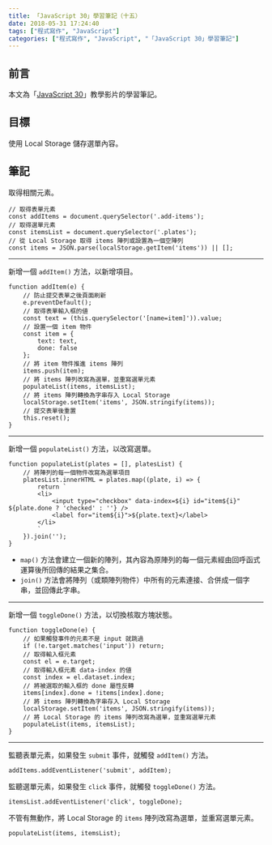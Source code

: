 ```yaml
---
title: 「JavaScript 30」學習筆記（十五）
date: 2018-05-31 17:24:40
tags: ["程式寫作", "JavaScript"]
categories: ["程式寫作", "JavaScript", "「JavaScript 30」學習筆記"]
---
```


## 前言
本文為「[JavaScript 30](https://javascript30.com/)」教學影片的學習筆記。

## 目標
使用 Local Storage 儲存選單內容。

## 筆記
取得相關元素。
```JS
// 取得表單元素
const addItems = document.querySelector('.add-items');
// 取得選單元素
const itemsList = document.querySelector('.plates');
// 從 Local Storage 取得 items 陣列或設置為一個空陣列
const items = JSON.parse(localStorage.getItem('items')) || [];
```
---
新增一個 `addItem()` 方法，以新增項目。
```JS
function addItem(e) {
    // 防止提交表單之後頁面刷新
    e.preventDefault();
    // 取得表單輸入框的値
    const text = (this.querySelector('[name=item]')).value;
    // 設置一個 item 物件
    const item = {
        text: text,
        done: false
    };
    // 將 item 物件推進 items 陣列
    items.push(item);
    // 將 items 陣列改寫為選單，並重寫選單元素
    populateList(items, itemsList);
    // 將 items 陣列轉換為字串存入 Local Storage
    localStorage.setItem('items', JSON.stringify(items));
    // 提交表單後重置
    this.reset();
}
```
---
新增一個 `populateList()` 方法，以改寫選單。
```JS
function populateList(plates = [], platesList) {
    // 將陣列的每一個物件改寫為選單項目
    platesList.innerHTML = plates.map((plate, i) => {
        return `
        <li>
            <input type="checkbox" data-index=${i} id="item${i}" ${plate.done ? 'checked' : ''} />
            <label for="item${i}">${plate.text}</label>
        </li>
        `
    }).join('');
}
```
- `map()` 方法會建立一個新的陣列，其內容為原陣列的每一個元素經由回呼函式運算後所回傳的結果之集合。
- `join()` 方法會將陣列（或類陣列物件）中所有的元素連接、合併成一個字串，並回傳此字串。
---
新增一個 `toggleDone()` 方法，以切換核取方塊狀態。
```JS
function toggleDone(e) {
    // 如果觸發事件的元素不是 input 就跳過
    if (!e.target.matches('input')) return;
    // 取得輸入框元素
    const el = e.target;
    // 取得輸入框元素 data-index 的値
    const index = el.dataset.index;
    // 將被選取的輸入框的 done 屬性反轉
    items[index].done = !items[index].done;
    // 將 items 陣列轉換為字串存入 Local Storage
    localStorage.setItem('items', JSON.stringify(items));
    // 將 Local Storage 的 items 陣列改寫為選單，並重寫選單元素
    populateList(items, itemsList);
}
```
---
監聽表單元素，如果發生 `submit` 事件，就觸發 `addItem()` 方法。
```JS
addItems.addEventListener('submit', addItem);
```
監聽選單元素，如果發生 `click` 事件，就觸發 `toggleDone()` 方法。
```JS
itemsList.addEventListener('click', toggleDone);
```
不管有無動作，將 Local Storage 的 `items` 陣列改寫為選單，並重寫選單元素。
```JS
populateList(items, itemsList);
```